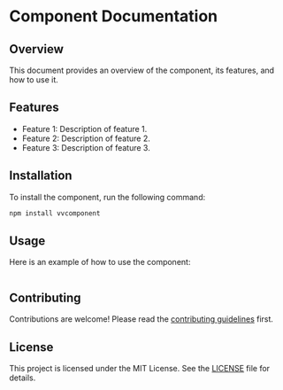 # Component Documentation

## Overview
This document provides an overview of the component, its features, and how to use it.

## Features
- Feature 1: Description of feature 1.
- Feature 2: Description of feature 2.
- Feature 3: Description of feature 3.

## Installation
To install the component, run the following command:
```bash
npm install vvcomponent
```

## Usage
Here is an example of how to use the component:
```javascript
```

## Contributing
Contributions are welcome! Please read the [contributing guidelines](CONTRIBUTING.md) first.

## License
This project is licensed under the MIT License. See the [LICENSE](LICENSE) file for details.
